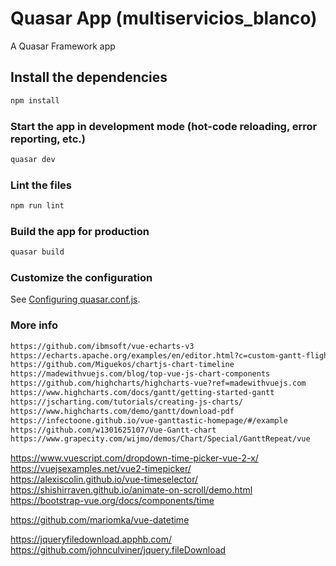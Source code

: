 # Quasar App (multiservicios_blanco)

A Quasar Framework app

## Install the dependencies
```bash
npm install
```

### Start the app in development mode (hot-code reloading, error reporting, etc.)
```bash
quasar dev
```

### Lint the files
```bash
npm run lint
```

### Build the app for production
```bash
quasar build
```

### Customize the configuration
See [Configuring quasar.conf.js](https://v1.quasar.dev/quasar-cli/quasar-conf-js).


### More info
```bash
https://github.com/ibmsoft/vue-echarts-v3
https://echarts.apache.org/examples/en/editor.html?c=custom-gantt-flight
https://github.com/Miguekos/chartjs-chart-timeline
https://madewithvuejs.com/blog/top-vue-js-chart-components
https://github.com/highcharts/highcharts-vue?ref=madewithvuejs.com
https://www.highcharts.com/docs/gantt/getting-started-gantt
https://jscharting.com/tutorials/creating-js-charts/
https://www.highcharts.com/demo/gantt/download-pdf
https://infectoone.github.io/vue-ganttastic-homepage/#/example
https://github.com/w1301625107/Vue-Gantt-chart
https://www.grapecity.com/wijmo/demos/Chart/Special/GanttRepeat/vue
```



https://www.vuescript.com/dropdown-time-picker-vue-2-x/
https://vuejsexamples.net/vue2-timepicker/
https://alexiscolin.github.io/vue-timeselector/
https://shishirraven.github.io/animate-on-scroll/demo.html
https://bootstrap-vue.org/docs/components/time

https://github.com/mariomka/vue-datetime

https://jqueryfiledownload.apphb.com/
https://github.com/johnculviner/jquery.fileDownload


